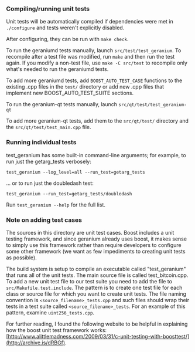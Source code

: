 ### Compiling/running unit tests

Unit tests will be automatically compiled if dependencies were met in `./configure`
and tests weren't explicitly disabled.

After configuring, they can be run with `make check`.

To run the geraniumd tests manually, launch `src/test/test_geranium`. To recompile
after a test file was modified, run `make` and then run the test again. If you
modify a non-test file, use `make -C src/test` to recompile only what's needed
to run the geraniumd tests.

To add more geraniumd tests, add `BOOST_AUTO_TEST_CASE` functions to the existing
.cpp files in the `test/` directory or add new .cpp files that
implement new BOOST_AUTO_TEST_SUITE sections.

To run the geranium-qt tests manually, launch `src/qt/test/test_geranium-qt`

To add more geranium-qt tests, add them to the `src/qt/test/` directory and
the `src/qt/test/test_main.cpp` file.

### Running individual tests

test_geranium has some built-in command-line arguments; for
example, to run just the getarg_tests verbosely:

    test_geranium --log_level=all --run_test=getarg_tests

... or to run just the doubledash test:

    test_geranium --run_test=getarg_tests/doubledash

Run `test_geranium --help` for the full list.

### Note on adding test cases

The sources in this directory are unit test cases.  Boost includes a
unit testing framework, and since geranium already uses boost, it makes
sense to simply use this framework rather than require developers to
configure some other framework (we want as few impediments to creating
unit tests as possible).

The build system is setup to compile an executable called "test_geranium"
that runs all of the unit tests.  The main source file is called
test_bitcoin.cpp. To add a new unit test file to our test suite you need
to add the file to `src/Makefile.test.include`. The pattern is to create
one test file for each class or source file for which you want to create
unit tests.  The file naming convention is `<source_filename>_tests.cpp`
and such files should wrap their tests in a test suite
called `<source_filename>_tests`. For an example of this pattern,
examine `uint256_tests.cpp`.

For further reading, I found the following website to be helpful in
explaining how the boost unit test framework works:
[http://www.alittlemadness.com/2009/03/31/c-unit-testing-with-boosttest/](http://archive.is/dRBGf).
